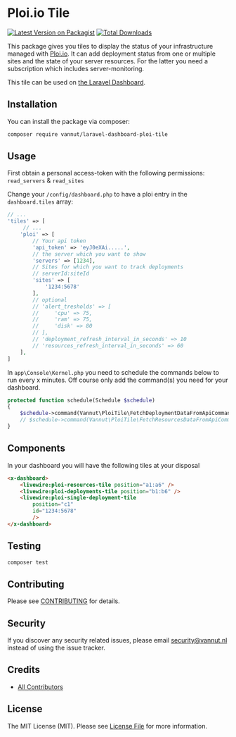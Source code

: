 # Ploi.io Tile

[![Latest Version on Packagist](https://img.shields.io/packagist/v/vannut/laravel-dashboard-ploi-tile.svg?style=flat-square)](https://packagist.org/packages/vannut/laravel-dashboard-ploi-tile)
[![Total Downloads](https://img.shields.io/packagist/dt/vannut/laravel-dashboard-ploi-tile.svg?style=flat-square)](https://packagist.org/packages/vannut/laravel-dashboard-ploi-tile)

This package gives you tiles to display the status of your infrastructure managed with [Ploi.io](https://ploi.io/register?referrer=VIkpcjy7dXLg5wqyYILz). It can add deployment status from one or multiple sites and the state of your server resources. For the latter you need a subscription which includes server-monitoring.

This tile can be used on [the Laravel Dashboard](https://docs.spatie.be/laravel-dashboard).

## Installation

You can install the package via composer:

```bash
composer require vannut/laravel-dashboard-ploi-tile
```

## Usage
First obtain a personal access-token with the following permissions: `read_servers` & `read_sites`

Change your `/config/dashboard.php` to have a ploi entry in the `dashboard.tiles` array:
```php
// ...
'tiles' => [
     // ...
    'ploi' => [
        // Your api token
        'api_token' => 'eyJ0eXAi.....',
        // the server which you want to show
        'servers' => [1234],
        // Sites for which you want to track deployments
        // serverId:siteId
        'sites' => [
            '1234:5678'
        ],
        // optional
        // 'alert_tresholds' => [
        //     'cpu' => 75,
        //     'ram' => 75,
        //     'disk' => 80
        // ],
        // 'deployment_refresh_interval_in_seconds' => 10
        // 'resources_refresh_interval_in_seconds' => 60
    ],
]
```

In `app\Console\Kernel.php` you need to schedule the commands below to run every x minutes. Off course only add the command(s) you need for your dashboard.
```php
protected function schedule(Schedule $schedule)
{
    $schedule->command(Vannut\PloiTile\FetchDeploymentDataFromApiCommand::class)->everyMinute();
    // $schedule->command(Vannut\PloiTile\FetchResourcesDataFromApiCommand::class)->everyMinute(); not yet implemented
}
```

## Components
In your dashboard you will have the following tiles at your disposal

```html
<x-dashboard>
    <livewire:ploi-resources-tile position="a1:a6" />
    <livewire:ploi-deployments-tile position="b1:b6" />
    <livewire:ploi-single-deployment-tile
        position="c1"
        id="1234:5678"
        />
</x-dashboard>
```

## Testing

``` bash
composer test
```

## Contributing

Please see [CONTRIBUTING](CONTRIBUTING.md) for details.

## Security

If you discover any security related issues, please email security@vannut.nl instead of using the issue tracker.

## Credits

- [All Contributors](../../contributors)

## License

The MIT License (MIT). Please see [License File](LICENSE.md) for more information.
